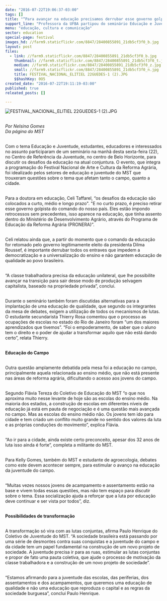 ```yaml
---
date: "2016-07-22T19:06:37-03:00"
tags: []
title: "“Para avançar na educação precisamos derrubar esse governo golpista”, afirma Celi Taffarel"
support_line: "Professora da UFBA partipou do seminário Educação e Juventude, que aconteceu no Centro de Referência da Juventude, em Belo Horizonte."
menu: "educação, cultura e comunicação"
sector: education
special-page: festival
images_hd: //farm9.staticflickr.com/8847/28400855891_21db5cf3f0_b.jpg
layout: post
files:
  - link: //farm9.staticflickr.com/8847/28400855891_21db5cf3f0_b.jpg
    thumbnail: //farm9.staticflickr.com/8847/28400855891_21db5cf3f0_t.jpg
    medium: //farm9.staticflickr.com/8847/28400855891_21db5cf3f0_z.jpg
    small: //farm9.staticflickr.com/8847/28400855891_21db5cf3f0_n.jpg
    title: FESTIVAL_NACIONAL_ELITIEL 22GUEDES-1 (2).JPG
    $$hashKey: 0O5
created_date: "2016-07-22T19:11:19-03:00"
published: true
releated_posts: []

---
```

<p><img alt="FESTIVAL_NACIONAL_ELITIEL 22GUEDES-1 (2).JPG" src="//farm9.staticflickr.com/8847/28400855891_21db5cf3f0_b.jpg" /></p>

<p><br />
<em>Por Nelsina Gomes<br />
Da p&aacute;gina do MST</em></p>

<p><br />
Com o tema Educa&ccedil;&atilde;o e Juventude, estudantes, educadores e interessados no assunto participaram de um semin&aacute;rio na manh&atilde; desta sexta-feira (22), no Centro de Refer&ecirc;ncia da Juventude, no centro de Belo Horizonte, para discutir os desafios da educa&ccedil;&atilde;o na atual conjuntura. O evento, que integra a programa&ccedil;&atilde;o do Festival Nacional de Arte e Cultura da Reforma Agr&aacute;ria, foi idealizado pelos setores de educa&ccedil;&atilde;o e juventude do MST que trouxeram quest&otilde;es sobre o tema que afetam tanto o campo, quanto a cidade.</p>

<p><br />
Para a doutora em educa&ccedil;&atilde;o, Celi Taffarel, &ldquo;os desafios da educa&ccedil;&atilde;o s&atilde;o colocados a curto, m&eacute;dio e longo prazo&quot;. &quot;E no curto prazo, &eacute; preciso retirar esse governo golpista do comando do nosso pa&iacute;s. Eles est&atilde;o impondo retrocessos sem precedentes, isso aparece na educa&ccedil;&atilde;o, que tinha assento dentro do Minist&eacute;rio de Desenvolvimento Agr&aacute;rio, atrav&eacute;s do Programa de Educa&ccedil;&atilde;o da Reforma Agr&aacute;ria (PRONERA)&rdquo;.</p>

<p><br />
Celi relatou ainda que, a partir do momento que o comando da educa&ccedil;&atilde;o for retomado pelo governo legitimamente eleito da presidenta Dilma Roussef, &eacute; importante derrubar todos os entraves que impedem a democratiza&ccedil;&atilde;o e a universaliza&ccedil;&atilde;o do ensino e n&atilde;o garantem educa&ccedil;&atilde;o de qualidade ao povo brasileiro.</p>

<p><br />
&ldquo;A classe trabalhadora precisa da educa&ccedil;&atilde;o unilateral, que lhe possibilite avan&ccedil;ar na transi&ccedil;&atilde;o para sair desse modo de produ&ccedil;&atilde;o selvagem capitalista, baseado na propriedade privada&rdquo;, conclui.</p>

<p><br />
Durante o semin&aacute;rio tamb&eacute;m foram discutidas alternativas para a implanta&ccedil;&atilde;o de uma educa&ccedil;&atilde;o de qualidade, que segundo os integrantes da mesa de debates, exigem a utiliza&ccedil;&atilde;o de todos os mecanismos de lutas. O estudante secundarista Thierry Rosa comentou que o processo as ocupa&ccedil;&otilde;es de escolas no estado do Rio de Janeiro foram &ldquo;um dos maiores aprendizados que tivemos&rdquo;. &ldquo;Foi o empoderamento, de saber que o aluno tem o direito e o poder de ajudar a transformar aquilo que n&atilde;o est&aacute; dando certo&rdquo;, relata Thierry.</p>

<p><br />
<strong>Educa&ccedil;&atilde;o do Campo</strong></p>

<p><br />
Outra quest&atilde;o amplamente debatida pela mesa foi a educa&ccedil;&atilde;o no campo, principalmente aquela relacionada ao ensino m&eacute;dio, que n&atilde;o est&aacute; presente nas &aacute;reas de reforma agr&aacute;ria, dificultando o acesso aos jovens do campo.</p>

<p><br />
Segundo Fl&aacute;via Tereza do Coletivo de Educa&ccedil;&atilde;o do MST &ldquo;o que nos aproxima muito nesse levante de hoje s&atilde;o as escolas do ensino m&eacute;dio. Na maioria dos estados, a constru&ccedil;&atilde;o de escolas em diferentes n&iacute;veis de educa&ccedil;&atilde;o j&aacute; est&aacute; em pauta de negocia&ccedil;&atilde;o e &eacute; uma quest&atilde;o mais avan&ccedil;ada no campo. Mas as escolas do ensino m&eacute;dio n&atilde;o. Os jovens tem ido para cidade e tem criado um conflito muito grande no sentido dos valores da luta e as pr&oacute;prias condu&ccedil;&otilde;es do movimento&rdquo;, explica Fl&aacute;via.</p>

<p><br />
&ldquo;Ao ir para a cidade, ainda existe certo preconceito, apesar dos 32 anos de luta isso ainda &eacute; forte&rdquo;, completa a militante do MST.</p>

<p><br />
Para Kelly Gomes, tamb&eacute;m do MST e estudante de agroecologia, debates como este devem acontecer sempre, para estimular o avan&ccedil;o na educa&ccedil;&atilde;o da juventude do campo.</p>

<p><br />
&ldquo;Muitas vezes nossos jovens de acampamento e assentamento est&atilde;o na base e vivem todas essas quest&otilde;es, mas n&atilde;o tem espa&ccedil;o para discutir sobre o tema. Essa socializa&ccedil;&atilde;o ajuda a refor&ccedil;ar que a luta por educa&ccedil;&atilde;o deve continuar e ser vista por todos&rdquo;, diz.</p>

<p><br />
<strong>Possibilidades de transforma&ccedil;&atilde;o</strong></p>

<p><br />
A transforma&ccedil;&atilde;o s&oacute; vira com as lutas conjuntas, afirma Paulo Henrique do Coletivo de Juventude do MST. &ldquo;A sociedade brasileira est&aacute; passando por uma s&eacute;rie de desmontes contra suas conquistas e a juventude do campo e da cidade tem um papel fundamental na constru&ccedil;&atilde;o de um novo projeto de sociedade. A juventude precisa ir para as ruas, estimular as lutas conjuntas e propor de fato uma pauta coletiva, que ajude o processo de motiva&ccedil;&atilde;o da classe trabalhadora e a constru&ccedil;&atilde;o de um novo projeto de sociedade&rdquo;.</p>

<p><br />
&ldquo;Estamos afirmando para a juventude das escolas, das periferias, dos assentamentos e dos acampamentos, que queremos uma educa&ccedil;&atilde;o de qualidade e n&atilde;o uma educa&ccedil;&atilde;o que reproduza o capital e as regras da sociedade burguesa&rdquo;, conclui Paulo Henrique.</p>
